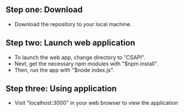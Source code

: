 ## Step one: Download

- Download the repository to your local machine.

## Step two: Launch web application

- To launch the web app, change directory to "CSAPI".
- Next, get the necessary npm modules with "$npm install".
- Then, run the app with "$node index.js".

## Step three: Using application

- Visit "localhost:3000" in your web browser to view the application
